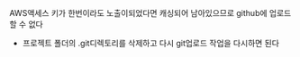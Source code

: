 AWS액세스 키가 한번이라도 노출이되었다면 캐싱되어 남아있으므로 github에 업로드할 수 없다
+ 프로젝트 폴더의 .git디렉토리를 삭제하고 다시 git업로드 작업을 다시하면 된다
